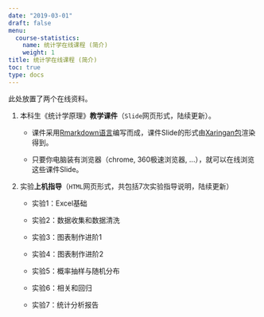 ```yaml
---
date: "2019-03-01"
draft: false
menu:
  course-statistics:
    name: 统计学在线课程 (简介)
    weight: 1
title: 统计学在线课程 (简介)
toc: true
type: docs
---
```


此处放置了两个在线资料。

1. 本科生《统计学原理》**教学课件**（`Slide`网页形式，陆续更新）。

    - 课件采用[Rmarkdown语言](https://rmarkdown.rstudio.com/
    )编写而成，课件Slide的形式由[Xaringan包](https://github.com/yihui/xaringan)渲染得到。
    
    - 只要你电脑装有浏览器（chrome, 360极速浏览器, ...），就可以在线浏览这些课件Slide。


2. 实验**上机指导**（`HTML`网页形式，共包括7次实验指导说明，陆续更新）

    - 实验1：Excel基础
    
    - 实验2：数据收集和数据清洗

    - 实验3：图表制作进阶1
    
    - 实验4：图表制作进阶2

    - 实验5：概率抽样与随机分布

    - 实验6：相关和回归

    - 实验7：统计分析报告

